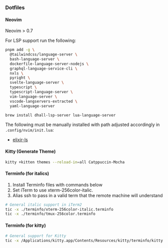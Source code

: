 ### Dotfiles

#### Neovim

Neovim > 0.7

For LSP support run the following:

```bash
pnpm add -g \
  @tailwindcss/language-server \
  bash-language-server \
  dockerfile-language-server-nodejs \
  graphql-language-service-cli \
  nxls \
  pyright \
  svelte-language-server \
  typescript \
  typescript-language-server \
  vim-language-server \
  vscode-langservers-extracted \
  yaml-language-server

brew install dhall-lsp-server lua-language-server
```

The following must be manually installed with path adjusted accordingly in `.config/nvim/init.lua`:
* [elixir-ls](https://github.com/elixir-lsp/elixir-ls)

#### Kitty (Generate Theme)

```bash
kitty +kitten themes --reload-in=all Catppuccin-Mocha
```

#### Terminfo (for italics)

1. Install Terminfo files with commands below
2. Set iTerm to use xterm-256color-italic.
3. Alias ssh to pass in a valid term that the remote machine will understand

```bash
# General italic support in iTerm2
tic -x ./terminfo/xterm-256color-italic.terminfo
tic -x ./terminfo/tmux-256color.terminfo
```

#### Terminfo (for kitty)

```bash
# General support for Kitty
tic -x /Applications/kitty.app/Contents/Resources/kitty/terminfo/kitty.terminfo
```
